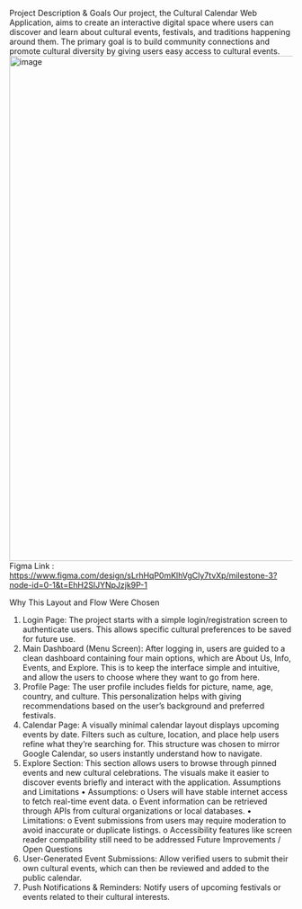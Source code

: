 Project Description & Goals
Our project, the Cultural Calendar Web Application, aims to create an interactive digital space where users can discover and learn about cultural events, festivals, and traditions happening around them. The primary goal is to build community connections and promote cultural diversity by giving users easy access to cultural events.
<img width="1258" height="899" alt="image" src="https://github.com/user-attachments/assets/f2c8644e-869f-4eb5-bb84-f783348809d7" />
Figma Link : https://www.figma.com/design/sLrhHqP0mKlhVgCly7tvXp/milestone-3?node-id=0-1&t=EhH2SlJYNpJzjk9P-1

Why This Layout and Flow Were Chosen
1.	Login Page:
The project starts with a simple login/registration screen to authenticate users. This allows specific cultural preferences to be saved for future use.
2.	Main Dashboard (Menu Screen):
After logging in, users are guided to a clean dashboard containing four main options, which are About Us, Info, Events, and Explore. This is to keep the interface simple and intuitive, and allow the users to choose where they want to go from here.
3.	Profile Page:
The user profile includes fields for picture, name, age, country, and culture. This personalization helps with giving recommendations based on the user’s background and preferred festivals.
4.	Calendar Page:
A visually minimal calendar layout displays upcoming events by date. Filters such as culture, location, and place help users refine what they’re searching for. This structure was chosen to mirror Google Calendar, so users instantly understand how to navigate.
5.	Explore Section:
This section allows users to browse through pinned events and new cultural celebrations. The visuals make it easier to discover events briefly and interact with the application.
Assumptions and Limitations
•	Assumptions:
o	Users will have stable internet access to fetch real-time event data.
o	Event information can be retrieved through APIs from cultural organizations or local databases.
•	Limitations:
o	Event submissions from users may require moderation to avoid inaccurate or duplicate listings.
o	Accessibility features like screen reader compatibility still need to be addressed
Future Improvements / Open Questions
1.	User-Generated Event Submissions:
Allow verified users to submit their own cultural events, which can then be reviewed and added to the public calendar.
2.	Push Notifications & Reminders:
Notify users of upcoming festivals or events related to their cultural interests.

